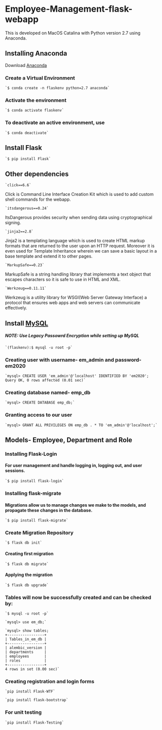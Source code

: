 # Employee-Management-flask-webapp

This is developed on MacOS Catalina with Python version 2.7 using Anaconda.

## Installing Anaconda

Download [Anaconda](https://www.anaconda.com/distribution/#download-section)

### Create a Virtual Environment

	`$ conda create -n flaskenv python=2.7 anaconda`

### Activate the environment

	`$ conda activate flaskenv`

### To deactivate an active environment, use

	`$ conda deactivate`

## Install Flask

	`$ pip install Flask`
	
## Other dependencies

	`click==6.6`
Click is Command Line Interface Creation Kit which is used to add custom shell commands for the webapp.

	`itsdangerous==0.24`
ItsDangerous provides security when sending data using cryptographical signing.

	`jinja2==2.8`
Jinja2 is a templating language which is used to create HTML markup formats that are returned to the user upon an HTTP request. Moreover it is even used for Template Inheritance wherein we can save a basic layout in a base template and extend it to other pages.

	`MarkupSafe==0.23`
MarkupSafe is a string handling library that implements a text object that escapes characters so it is safe to use in HTML and XML.

	`Werkzeug==0.11.11`
Werkzeug is a utility library for WSGI(Web Server Gateway Interface) a protocol that ensures web apps and web servers can communicate effectively.
	

## Install [MySQL](https://dev.mysql.com/downloads/mysql/)

##### NOTE: Use Legacy Passowrd Encryption while setting up MySQL

	`(flaskenv):$ mysql -u root -p`

### Creating user with username- em_admin and password- em2020

	`mysql> CREATE USER 'em_admin'@'localhost' IDENTIFIED BY 'em2020';
	Query OK, 0 rows affected (0.01 sec)`

### Creating database named- emp_db

	`mysql> CREATE DATABASE emp_db;`

### Granting access to our user

	`mysql> GRANT ALL PRIVILEGES ON emp_db . * TO 'em_admin'@'localhost';`

## Models- Employee, Department and Role

### Installing Flask-Login

#### For user management and handle logging in, logging out, and user sessions.

	`$ pip install flask-login`

### Installing flask-migrate

#### Migrations allow us to manage changes we make to the models, and propagate these changes in the database.

	`$ pip install flask-migrate`

### Create Migration Repository

	`$ flask db init`

#### Creating first migration

	`$ flask db migrate`

#### Applying the migration

	`$ flask db upgrade`


### Tables will now be successfully created and can be checked by:

	`$ mysql -u root -p`

	`mysql> use em_db;`

	`mysql> show tables;
	+-----------------+
	| Tables_in_em_db |
	+-----------------+
	| alembic_version |
	| departments     |
	| employees       |
	| roles           |
	+-----------------+
	4 rows in set (0.00 sec)`

### Creating registration and login forms

	`pip install Flask-WTF`

	`pip install flask-bootstrap`

### For unit testing

	`pip install Flask-Testing`

